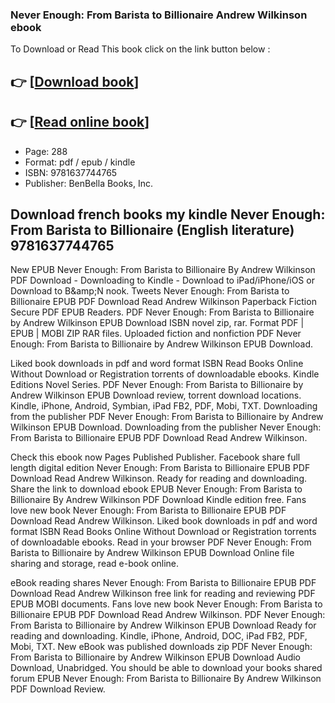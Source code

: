 ### Never Enough: From Barista to Billionaire Andrew Wilkinson ebook

To Download or Read This book click on the link button below :

## 👉  [**[Download book](http://filesbooks.info/download.php?group=book&from=github.com&id=714200&lnk=1064 "Download book")**]

## 👉  [**[Read online book](http://filesbooks.info/download.php?group=book&from=github.com&id=714200&lnk=1064 "Read online book")**]


* Page: 288
* Format: pdf / epub / kindle
* ISBN: 9781637744765
* Publisher: BenBella Books, Inc.



## Download french books my kindle Never Enough: From Barista to Billionaire (English literature) 9781637744765


New EPUB Never Enough: From Barista to Billionaire By Andrew Wilkinson PDF Download - Downloading to Kindle - Download to iPad/iPhone/iOS or Download to B&amp;amp;N nook. Tweets Never Enough: From Barista to Billionaire EPUB PDF Download Read Andrew Wilkinson Paperback Fiction Secure PDF EPUB Readers. PDF Never Enough: From Barista to Billionaire by Andrew Wilkinson EPUB Download ISBN novel zip, rar. Format PDF | EPUB | MOBI ZIP RAR files. Uploaded fiction and nonfiction PDF Never Enough: From Barista to Billionaire by Andrew Wilkinson EPUB Download.

Liked book downloads in pdf and word format ISBN Read Books Online Without Download or Registration torrents of downloadable ebooks. Kindle Editions Novel Series. PDF Never Enough: From Barista to Billionaire by Andrew Wilkinson EPUB Download review, torrent download locations. Kindle, iPhone, Android, Symbian, iPad FB2, PDF, Mobi, TXT. Downloading from the publisher PDF Never Enough: From Barista to Billionaire by Andrew Wilkinson EPUB Download. Downloading from the publisher Never Enough: From Barista to Billionaire EPUB PDF Download Read Andrew Wilkinson.

Check this ebook now Pages Published Publisher. Facebook share full length digital edition Never Enough: From Barista to Billionaire EPUB PDF Download Read Andrew Wilkinson. Ready for reading and downloading. Share the link to download ebook EPUB Never Enough: From Barista to Billionaire By Andrew Wilkinson PDF Download Kindle edition free. Fans love new book Never Enough: From Barista to Billionaire EPUB PDF Download Read Andrew Wilkinson. Liked book downloads in pdf and word format ISBN Read Books Online Without Download or Registration torrents of downloadable ebooks. Read in your browser PDF Never Enough: From Barista to Billionaire by Andrew Wilkinson EPUB Download Online file sharing and storage, read e-book online.

eBook reading shares Never Enough: From Barista to Billionaire EPUB PDF Download Read Andrew Wilkinson free link for reading and reviewing PDF EPUB MOBI documents. Fans love new book Never Enough: From Barista to Billionaire EPUB PDF Download Read Andrew Wilkinson. PDF Never Enough: From Barista to Billionaire by Andrew Wilkinson EPUB Download Ready for reading and downloading. Kindle, iPhone, Android, DOC, iPad FB2, PDF, Mobi, TXT. New eBook was published downloads zip PDF Never Enough: From Barista to Billionaire by Andrew Wilkinson EPUB Download Audio Download, Unabridged. You should be able to download your books shared forum EPUB Never Enough: From Barista to Billionaire By Andrew Wilkinson PDF Download Review.





